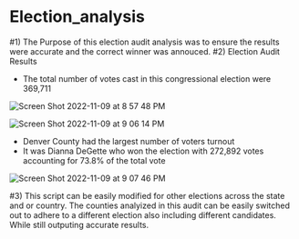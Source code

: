 # Election_analysis
#1) The Purpose of this election audit analysis was to ensure the results were accurate and the correct winner was annouced.
#2) Election Audit Results
  - The total number of votes cast in this congressional election were 369,711

![Screen Shot 2022-11-09 at 8 57 48 PM](https://user-images.githubusercontent.com/115109628/200997268-8f804c2a-5747-4b56-9c22-e5c8bbf32c67.png)
  
![Screen Shot 2022-11-09 at 9 06 14 PM](https://user-images.githubusercontent.com/115109628/200998226-c69a7fb9-2c85-46ed-a58c-23ba23418a2a.png)
  - Denver County had the largest number of voters turnout
  - It was Dianna DeGette who won the election with 272,892 votes accounting for 73.8% of the total vote

![Screen Shot 2022-11-09 at 9 07 46 PM](https://user-images.githubusercontent.com/115109628/200998512-0ccbc14b-986d-4736-8c34-bd2e3457862d.png)

#3) This script can be easily modified for other elections across the state and or country. The counties analyized in this audit can be easily switched out to adhere to a different election also including different candidates. While still outputing accurate results. 
